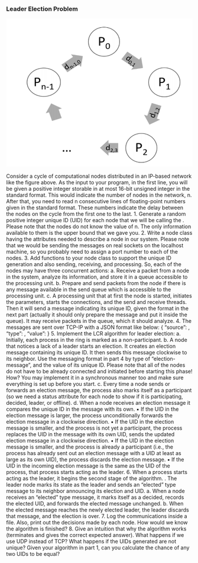 ### Leader Election Problem
 <p float="left">
  <img src="LEP.PNG" width="700" height="400" />
</p>
Consider a cycle of computational nodes distributed in an IP-based network like the figure above. As the input to your program, in the first line, you will be given a positive integer storable in at most 16-bit unsigned integer in the standard format. This would indicate the number of nodes in the network, n. After that, you need to read n consecutive lines of floating-point numbers given in the standard format. These numbers indicate the delay between the nodes on the cycle from the first one to the last.
1. Generate a random positive integer unique ID (UID) for each node that we will be calling the <node-id>. Please note that the nodes do not know the value of n. The only information available to them is the upper bound that we gave you.
2. Write a node class having the attributes needed to describe a node in our system. Please note that we would be sending the messages on real sockets on the localhost machine, so you probably need to assign a port number to each of the nodes.
3. Add functions to your node class to support the unique ID generation and also sending, receiving, and processing. So, each of the nodes may have three concurrent actions:
  a. Receive a packet from a node in the system, analyze its information, and store it in a queue accessible to the processing unit.
b. Prepare and send packets from the node if there is any message available in the send queue which is accessible to the processing unit.
c. A processing unit that at first the node is started, initiates the parameters, starts the connections, and the send and receive threads. Then it will send a message indicating its unique ID, given the format in the next part (actually it should only prepare the message and put it inside the queue). It may receive packets in the queue, which it should analyze.
4. The messages are sent over TCP-IP with a JSON format like below:
{
“source”: <sender’s node’s unique ID>,
“type”: <type of the message>,
“value”: <the suggested value>
}
  5. Implement the LCR algorithm for leader election:
a. Initially, each process in the ring is marked as a non-participant.
b. A node that notices a lack of a leader starts an election. It creates an election message containing its unique ID. It then sends this message clockwise to its neighbor. Use the messaging format in part 4 by type of “election-message”, and the value of its unique ID. Please note that all of the nodes do not have to be already connected and initiated before starting this phase! How? You may implement it in a synchronous manner too and make sure everything is set up before you start.
c. Every time a node sends or forwards an election message, the process also marks itself as a participant (so we need a status attribute for each node to show if it is participating, decided, leader, or offline).
d. When a node receives an election message it compares the unique ID in the message with its own.
▪ If the UID in the election message is larger, the process unconditionally forwards the election message in a clockwise direction.
▪ If the UID in the election message is smaller, and the process is not yet a participant, the process replaces the UID in the message with its own UID, sends the updated election message in a clockwise direction.
▪ If the UID in the election message is smaller, and the process is already a participant (i.e., the process has already sent out an election message with a UID at least as large as its own UID), the process discards the election message.
▪ If the UID in the incoming election message is the same as the UID of the process, that process starts acting as the leader.
6. When a process starts acting as the leader, it begins the second stage of the algorithm.
. The leader node marks its state as the leader and sends an “elected” type message to its neighbor announcing its election and UID.
a. When a node receives an “elected” type message, it marks itself as a decided, records the elected UID, and forwards the elected message unchanged.
b. When the elected message reaches the newly elected leader, the leader discards that message, and the election is over.
7. Log the communications inside a file. Also, print out the decisions made by each node. How would we know the algorithm is finished?
8. Give an intuition that why the algorithm works (terminates and gives the correct expected answer). What happens if we use UDP instead of TCP? What happens if the UIDs generated are not unique? Given your algorithm in part 1, can you calculate the chance of any two UIDs to be equal?

